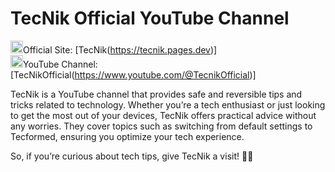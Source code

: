# TecNik Official YouTube Channel

<img width="20" height="20" src="https://img.icons8.com/color/48/internet--v1.png" alt="internet--v1"/>Official Site: [TecNik(https://tecnik.pages.dev)]  
<img width="20" height="20" src="https://img.icons8.com/color/48/youtube-play.png" alt="youtube-play"/>YouTube Channel: [TecNikOfficial(https://www.youtube.com/@TecnikOfficial)]

TecNik is a YouTube channel that provides safe and reversible tips and tricks related to technology. Whether you’re a tech enthusiast or just looking to get the most out of your devices, TecNik offers practical advice without any worries. They cover topics such as switching from default settings to Tecformed, ensuring you optimize your tech experience. 

So, if you’re curious about tech tips, give TecNik a visit! 🚀🔧
